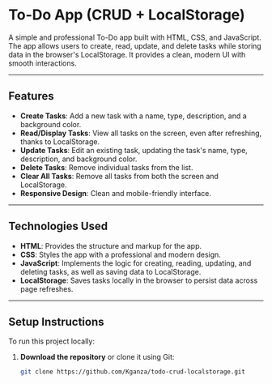 # To-Do App (CRUD + LocalStorage)

A simple and professional To-Do app built with HTML, CSS, and JavaScript. The app allows users to create, read, update, and delete tasks while storing data in the browser's LocalStorage. It provides a clean, modern UI with smooth interactions.

---

## Features

- **Create Tasks**: Add a new task with a name, type, description, and a background color.
- **Read/Display Tasks**: View all tasks on the screen, even after refreshing, thanks to LocalStorage.
- **Update Tasks**: Edit an existing task, updating the task's name, type, description, and background color.
- **Delete Tasks**: Remove individual tasks from the list.
- **Clear All Tasks**: Remove all tasks from both the screen and LocalStorage.
- **Responsive Design**: Clean and mobile-friendly interface.

---

## Technologies Used

- **HTML**: Provides the structure and markup for the app.
- **CSS**: Styles the app with a professional and modern design.
- **JavaScript**: Implements the logic for creating, reading, updating, and deleting tasks, as well as saving data to LocalStorage.
- **LocalStorage**: Saves tasks locally in the browser to persist data across page refreshes.

---

## Setup Instructions

To run this project locally:

1. **Download the repository** or clone it using Git:
   ```bash
   git clone https://github.com/Kganza/todo-crud-localstorage.git
